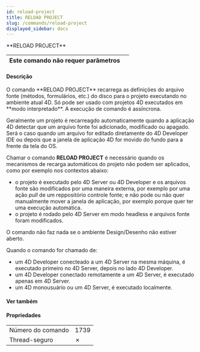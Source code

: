 ```yaml
---
id: reload-project
title: RELOAD PROJECT
slug: /commands/reload-project
displayed_sidebar: docs
---
```


<!--REF #_command_.RELOAD PROJECT.Syntax-->**RELOAD PROJECT**<!-- END REF-->
<!--REF #_command_.RELOAD PROJECT.Params-->
| Este comando não requer parâmetros |  |
| --- | --- |

<!-- END REF-->

#### Descrição 

<!--REF #_command_.RELOAD PROJECT.Summary-->O comando **RELOAD PROJECT** recarrega as definições do arquivo fonte (métodos, formulários, etc.) do disco para o projeto executando no ambiente atual 4D.<!-- END REF--> Só pode ser usado com projetos 4D executados em **modo interpretado**. A execução de comando é assíncrona. 

Geralmente um projeto é recarreagdo automaticamente quando a aplicação 4D detectar que um arquivo fonte foi adicionado, modificado ou apagado. Será o caso quando um arquivo for editado diretamente do 4D Developer IDE ou depois que a janela de aplicação 4D for movido do fundo para a frente da tela do OS.

Chamar o comando **RELOAD PROJECT** é necessário quando os mecanismos de recarga automáticos do projeto não podem ser aplicados, como por exemplo nos contextos abaixo:

* o projeto é executado pelo 4D Server ou 4D Developer e os arquivos fonte são modificados por uma maneira externa, por exemplo por uma ação *pull* de um reppositório controle fonte; e não pode ou não quer manualmente mover a janela de aplicação, por exemplo porque quer ter uma execução automática.
* o projeto é rodado pelo 4D Server em modo headless e arquivos fonte foram modificados.

O comando não faz nada se o ambiente Design/Desenho não estiver aberto.

Quando o comando for chamado de:

* um 4D Developer conecteado a um 4D Server na mesma máquina, é executado primeiro no 4D Server, depois no lado 4D Developer.
* um 4D Developer conectado remotamente a um 4D Server, é executado apenas em 4D Server.
* um 4D monousuário ou um 4D Server, é executado localmente.

#### Ver também 

  

#### Propriedades

|  |  |
| --- | --- |
| Número do comando | 1739 |
| Thread-seguro | &cross; |


